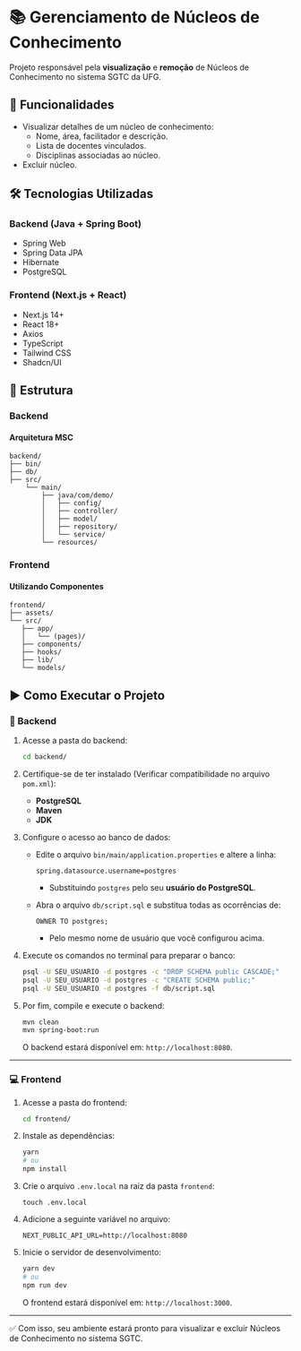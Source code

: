 # 📚 Gerenciamento de Núcleos de Conhecimento

Projeto responsável pela **visualização** e **remoção** de Núcleos de Conhecimento no sistema SGTC da UFG.

## 📌 Funcionalidades

- Visualizar detalhes de um núcleo de conhecimento:
  - Nome, área, facilitador e descrição.
  - Lista de docentes vinculados.
  - Disciplinas associadas ao núcleo.
- Excluir núcleo.

## 🛠️ Tecnologias Utilizadas

### Backend (Java + Spring Boot)

- Spring Web
- Spring Data JPA
- Hibernate
- PostgreSQL

### Frontend (Next.js + React)

- Next.js 14+
- React 18+
- Axios
- TypeScript
- Tailwind CSS
- Shadcn/UI

## 🧩 Estrutura

### Backend
#### Arquitetura MSC

```
backend/
├── bin/
├── db/
├── src/
    └── main/
        ├── java/com/demo/
        │   ├── config/
        │   ├── controller/
        │   ├── model/
        │   ├── repository/
        │   └── service/
        └── resources/

```

### Frontend
#### Utilizando Componentes
```
frontend/
├── assets/
└── src/
   ├── app/
   │   └── (pages)/
   ├── components/
   ├── hooks/
   ├── lib/
   └── models/
```

## ▶️ Como Executar o Projeto

### 🔧 Backend

1. Acesse a pasta do backend:

   ```bash
   cd backend/
   ```

2. Certifique-se de ter instalado (Verificar compatibilidade no arquivo `pom.xml`):

   - **PostgreSQL**
   - **Maven**
   - **JDK**

3. Configure o acesso ao banco de dados:

   - Edite o arquivo `bin/main/application.properties` e altere a linha:

     ```
     spring.datasource.username=postgres
     ```

     - Substituindo `postgres` pelo seu **usuário do PostgreSQL**.

   - Abra o arquivo `db/script.sql` e substitua todas as ocorrências de:

     ```
     OWNER TO postgres;
     ```

      - Pelo mesmo nome de usuário que você configurou acima.

4. Execute os comandos no terminal para preparar o banco:

   ```bash
   psql -U SEU_USUARIO -d postgres -c "DROP SCHEMA public CASCADE;"
   psql -U SEU_USUARIO -d postgres -c "CREATE SCHEMA public;"
   psql -U SEU_USUARIO -d postgres -f db/script.sql
   ```

5. Por fim, compile e execute o backend:

   ```bash
   mvn clean
   mvn spring-boot:run
   ```

   O backend estará disponível em: `http://localhost:8080`.

---

### 💻 Frontend

1. Acesse a pasta do frontend:

   ```bash
   cd frontend/
   ```

2. Instale as dependências:

   ```bash
   yarn
   # ou
   npm install
   ```

3. Crie o arquivo `.env.local` na raiz da pasta `frontend`:

    ```
   touch .env.local
    ```
4.  Adicione a seguinte variável no arquivo:
    ```
    NEXT_PUBLIC_API_URL=http://localhost:8080
    ```

5. Inicie o servidor de desenvolvimento:

   ```bash
   yarn dev
   # ou
   npm run dev
   ```

   O frontend estará disponível em: `http://localhost:3000`.

---

✅ Com isso, seu ambiente estará pronto para visualizar e excluir Núcleos de Conhecimento no sistema SGTC.

